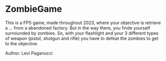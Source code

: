 # ZombieGame
This is a FPS game, made throughout 2023, where your objective is retrieve a ... from a abandoned factory. But in the way there, you finde yourself surroiunded by zombies. So, with your flashlight and your 3 different types of weapon (pistol, shotgun and rifle) you have to defeat the zombies to get to the objective.

Author: Levi Paganucci
